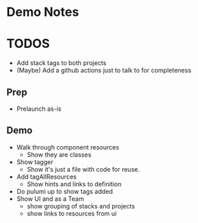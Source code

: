 # Demo Notes
# TODOS
* Add stack tags to both projects
* (Maybe) Add a github actions just to talk to for completeness

## Prep
* Prelaunch as-is

## Demo
* Walk through component resources
  * Show they are classes
* Show tagger
  * Show it's just a file with code for reuse.
* Add tagAllResources 
  * Show hints and links to definition
* Do pulumi up to show tags added
* Show UI and as a Team
  * show grouping of stacks and projects
  * show links to resources from ui

